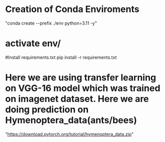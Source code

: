 # Creation of Conda Enviroments
"conda create --prefix ./env python=3.11 -y"
# activate env/
#Install requirements.txt
pip install -r requirements.txt

# Here we are using transfer learning on VGG-16 model which was trained on  imagenet dataset. Here we are doing prediction on Hymenoptera_data(ants/bees)
"https://download.pytorch.org/tutorial/hymenoptera_data.zip"
